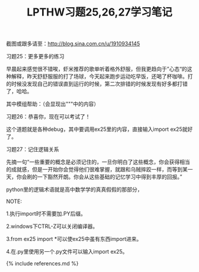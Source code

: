 ﻿---
layout: post
title: LPTHW习题25,26,27学习笔记
category: note
---
截图或跟多请至：http://blog.sina.com.cn/u/1910934145

习题25：更多更多的练习

早晨起来感觉很不错唉，虾米推荐的歌单听着格外舒服，但我更趋向于”心态“的这种解释，昨天舒舒服服的打了场球，今天起来跑步运动吃早饭，还喝了杯咖啡。打的时候没发现自己的错误直到运行的时候，第二次排错的时候发现有好多都打错了，哈哈。

其中模组帮助：（会显现出"""中的内容）

习题26：恭喜你，现在可以考试了！

这个道题就是各种debug，其中要调用ex25里的内容，直接输入import ex25就好了。


习题27：记住逻辑关系

先摘一句“一些重要的概念是必须记住的，一旦你明白了这些概念，你会获得相当的成就感，但是一开始你会觉得他们很难掌握，就跟和乌贼摔跤一样，而等到某一天，你会刷的一下豁然开朗。你会从这些基础的记忆学习中得到丰厚的回报。”

python里的逻辑术语就是高中数学学的真真假假的那部分，

NOTE:

1.执行import时不需要加.PY后缀。

2.windows下CTRL-Z可以关闭编译器。

3.from ex25 import *可以使ex25中虽有东西import进来。

4.在.py里使用另一个.py文件可以输入import ex25。



{% include references.md %}
